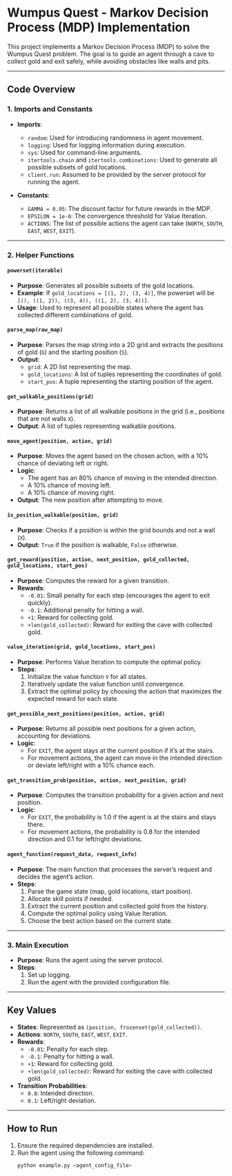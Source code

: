 # Wumpus Quest - Markov Decision Process (MDP) Implementation

This project implements a Markov Decision Process (MDP) to solve the Wumpus Quest problem. The goal is to guide an agent through a cave to collect gold and exit safely, while avoiding obstacles like walls and pits.

---

## **Code Overview**

### **1. Imports and Constants**
- **Imports**:
  - `random`: Used for introducing randomness in agent movement.
  - `logging`: Used for logging information during execution.
  - `sys`: Used for command-line arguments.
  - `itertools.chain` and `itertools.combinations`: Used to generate all possible subsets of gold locations.
  - `client.run`: Assumed to be provided by the server protocol for running the agent.

- **Constants**:
  - `GAMMA = 0.95`: The discount factor for future rewards in the MDP.
  - `EPSILON = 1e-6`: The convergence threshold for Value Iteration.
  - `ACTIONS`: The list of possible actions the agent can take (`NORTH`, `SOUTH`, `EAST`, `WEST`, `EXIT`).

---

### **2. Helper Functions**

#### **`powerset(iterable)`**
- **Purpose**: Generates all possible subsets of the gold locations.
- **Example**: If `gold_locations = [(1, 2), (3, 4)]`, the powerset will be `[(), ((1, 2)), ((3, 4)), ((1, 2), (3, 4))]`.
- **Usage**: Used to represent all possible states where the agent has collected different combinations of gold.

#### **`parse_map(raw_map)`**
- **Purpose**: Parses the map string into a 2D grid and extracts the positions of gold (`G`) and the starting position (`S`).
- **Output**:
  - `grid`: A 2D list representing the map.
  - `gold_locations`: A list of tuples representing the coordinates of gold.
  - `start_pos`: A tuple representing the starting position of the agent.

#### **`get_walkable_positions(grid)`**
- **Purpose**: Returns a list of all walkable positions in the grid (i.e., positions that are not walls `X`).
- **Output**: A list of tuples representing walkable positions.

#### **`move_agent(position, action, grid)`**
- **Purpose**: Moves the agent based on the chosen action, with a 10% chance of deviating left or right.
- **Logic**:
  - The agent has an 80% chance of moving in the intended direction.
  - A 10% chance of moving left.
  - A 10% chance of moving right.
- **Output**: The new position after attempting to move.

#### **`is_position_walkable(position, grid)`**
- **Purpose**: Checks if a position is within the grid bounds and not a wall (`X`).
- **Output**: `True` if the position is walkable, `False` otherwise.

#### **`get_reward(position, action, next_position, gold_collected, gold_locations, start_pos)`**
- **Purpose**: Computes the reward for a given transition.
- **Rewards**:
  - `-0.01`: Small penalty for each step (encourages the agent to exit quickly).
  - `-0.1`: Additional penalty for hitting a wall.
  - `+1`: Reward for collecting gold.
  - `+len(gold_collected)`: Reward for exiting the cave with collected gold.

#### **`value_iteration(grid, gold_locations, start_pos)`**
- **Purpose**: Performs Value Iteration to compute the optimal policy.
- **Steps**:
  1. Initialize the value function `V` for all states.
  2. Iteratively update the value function until convergence.
  3. Extract the optimal policy by choosing the action that maximizes the expected reward for each state.

#### **`get_possible_next_positions(position, action, grid)`**
- **Purpose**: Returns all possible next positions for a given action, accounting for deviations.
- **Logic**:
  - For `EXIT`, the agent stays at the current position if it’s at the stairs.
  - For movement actions, the agent can move in the intended direction or deviate left/right with a 10% chance each.

#### **`get_transition_prob(position, action, next_position, grid)`**
- **Purpose**: Computes the transition probability for a given action and next position.
- **Logic**:
  - For `EXIT`, the probability is 1.0 if the agent is at the stairs and stays there.
  - For movement actions, the probability is 0.8 for the intended direction and 0.1 for left/right deviations.

#### **`agent_function(request_data, request_info)`**
- **Purpose**: The main function that processes the server’s request and decides the agent’s action.
- **Steps**:
  1. Parse the game state (map, gold locations, start position).
  2. Allocate skill points if needed.
  3. Extract the current position and collected gold from the history.
  4. Compute the optimal policy using Value Iteration.
  5. Choose the best action based on the current state.

---

### **3. Main Execution**
- **Purpose**: Runs the agent using the server protocol.
- **Steps**:
  1. Set up logging.
  2. Run the agent with the provided configuration file.

---

## **Key Values**
- **States**: Represented as `(position, frozenset(gold_collected))`.
- **Actions**: `NORTH`, `SOUTH`, `EAST`, `WEST`, `EXIT`.
- **Rewards**:
  - `-0.01`: Penalty for each step.
  - `-0.1`: Penalty for hitting a wall.
  - `+1`: Reward for collecting gold.
  - `+len(gold_collected)`: Reward for exiting the cave with collected gold.
- **Transition Probabilities**:
  - `0.8`: Intended direction.
  - `0.1`: Left/right deviation.

---

## **How to Run**
1. Ensure the required dependencies are installed.
2. Run the agent using the following command:
   ```bash
   python example.py <agent_config_file>
